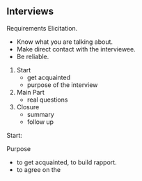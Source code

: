## Interviews

Requirements Elicitation.

+ Know what you are talking about.
+ Make direct contact with the interviewee.
+ Be reliable.

1. Start
    + get acquainted
    + purpose of the interview
2. Main Part
    + real questions
3. Closure
    + summary
    + follow up

Start:

Purpose
+ to get acquainted, to build rapport.
+ to agree on the